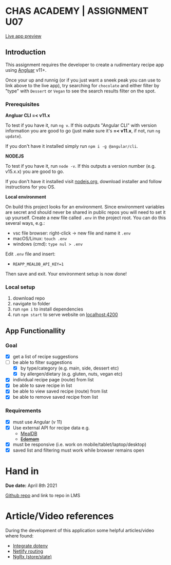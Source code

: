 # CHAS ACADEMY | ASSIGNMENT U07

[Live app preview](https://relaxed-shirley-9bed8f.netlify.app/)

## Introduction

This assignment requires the developer to create a rudimentary recipe app using [Angluar](https://angular.io/) v11+.

Once your up and runnig (or if you just want a sneek peak you can use to link above to the live app), try searching for `chocolate` and either filter by "type" with `Dessert` or `Vegan` to see the search results filter on the spot.

### Prerequisites

**Angluar CLI =< v11.x**

To test if you have it, run `ng v`. If this outputs "Angular CLI" with version information you are good to go (just make sure it's **=< v11.x**, if not, run `ng update`).

If you don't have it installed simply run `npm i -g @angular/cli`.

**NODEJS**

To test if you have it, run `node -v`. If this outputs a version number (e.g. v15.x.x) you are good to go.

If you don't have it installed visit [nodejs.org](https://nodejs.org/en/download/), download installer and follow instructions for you OS.

**Local environment**

On build this project looks for an environment. Since environment variables are secret and should never be shared in public repos you will need to set it up yourself. Create a new file called `.env` in the project root. You can do this several ways, e.g.:

- vsc file browser: right-click -> new file and name it `.env`
- macOS/Linux: `touch .env`
- windows (cmd): `type nul > .env`

Edit `.env` file and insert:

- `REAPP_MEALDB_API_KEY=1`

Then save and exit. Your environment setup is now done!

### Local setup

1. download repo
2. navigate to folder
3. run `npm i` to install dependencies
4. run `npm start` to serve website on [localhost:4200](http://localhost:4200)

## App Functionallity

### Goal

- [x] get a list of recipe suggestions
- [ ] be able to filter suggestions
  - [x] by type/category (e.g. main, side, dessert etc)
  - [x] by allergen/dietary (e.g. gluten, nuts, vegan etc)
- [x] individual recipe page (route) from list
- [x] be able to save recipe in list
- [x] be able to view saved recipe (route) from list
- [x] be able to remove saved recipe from list

### Requirements

- [x] must use Angular (v 11)
- [x] Use external API for recipe data e.g.
  - [MealDB](https://www.themealdb.com/api.php)
  - ~~[Edamam](https://developer.edamam.com/edamam-recipe-api)~~
- [x] must be responsive (i.e. work on mobile/tablet/laptop/desktop)
- [x] saved list and filtering must work while browser remains open

# Hand in

**Due date:** April 8th 2021

[Github repo](https://github.com/chas-academy/u07-recipe-app-axelra82)
and link to repo in LMS

# Article/Video references

During the development of this application some helpful articles/video where found:

- [Integrate dotenv](https://dev.to/artemv01/integrating-dotenv-and-google-maps-api-into-your-angular-project-40gh)
- [Netlify routing](https://stackoverflow.com/questions/51887581/angular-routing-not-working-on-netlify-on-page-refresh)
- [NgRx (store/state)](https://www.youtube.com/watch?v=f97ICOaekNU)
